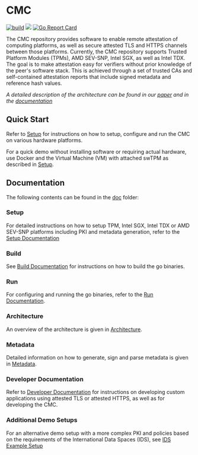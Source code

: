 # CMC

[![build](https://github.com/Fraunhofer-AISEC/cmc/actions/workflows/build.yml/badge.svg)](https://github.com/Fraunhofer-AISEC/cmc/actions/workflows/build.yml)
[![](https://godoc.org/github.com/Fraunhofer-AISEC/cmc?status.svg)](https://pkg.go.dev/github.com/Fraunhofer-AISEC/cmc)
[![Go Report Card](https://goreportcard.com/badge/github.com/Fraunhofer-AISEC/cmc)](https://goreportcard.com/report/github.com/Fraunhofer-AISEC/cmc)

The CMC repository provides software to enable remote attestation of computing platforms,
as well as secure attested TLS and HTTPS channels between those platforms. Currently, the CMC
repository supports Trusted Platform Modules (TPMs), AMD SEV-SNP, Intel SGX, as well as Intel TDX.
The goal is to make attestation easy for verifiers without prior knowledge of the peer's software
stack. This is achieved through a set of trusted CAs and self-contained attestation reports that
include signed metadata and reference hash values.

*A detailed description of the architecture can be found in our*
*[paper](https://dl.acm.org/doi/pdf/10.1145/3600160.3600171) and in the*
*[documentation](./doc)*

## Quick Start

Refer to [Setup](./doc/setup.md) for instructions on how to setup, configure and run the CMC
on various hardware platforms.

For a quick demo without installing software or requiring actual hardware, use Docker and the
Virtual Machine (VM) with attached swTPM as described in [Setup](./doc/setup.md).

## Documentation

The following contents can be found in the [doc](./doc/) folder:

### Setup

For detailed instructions on how to setup TPM, Intel SGX, Intel TDX or AMD SEV-SNP platforms
including PKI and metadata generation, refer to the [Setup Documentation](./doc/setup.md)

### Build

See [Build Documentation](./doc/build.md) for instructions on how to build the go binaries.

### Run

For configuring and running the go binaries, refer to the
[Run Documentation](./doc/run.md).

### Architecture

An overview of the architecture is given in [Architecture](./doc/architecture.md).

### Metadata

Detailed information on how to generate, sign and parse metadata is given in
[Metadata](./doc/metadata.md).

### Developer Documentation

Refer to [Developer Documentation](./doc/dev.md) for instructions on developing custom applications
using attested TLS or attested HTTPS, as well as for developing the CMC.

### Additional Demo Setups

For an alternative demo setup with a more complex PKI and policies based on the requirements of
the International Data Spaces (IDS), see [IDS Example Setup](./doc/ids-example-setup.md)

